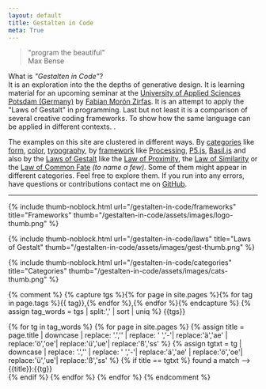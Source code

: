 ```yaml
---  
layout: default
title: Gestalten in Code
meta: True
---  
```


> "program the beautiful"  
> Max Bense  


<div class="hero">What is <em>"Gestalten in Code"</em>?<br>It is an exploration into the the depths of generative design. It is learning material for an upcoming seminar at the <a href="http://www.fh-potsdam.de/">University of Applied Sciences Potsdam (Germany)</a> by <a href="http://fabianmoronzirfas.me/">Fabian Morón Zirfas</a>. It is an attempt to apply the "Laws of Gestalt" in programming. Last but not least it is a comparison of several creative coding frameworks. To show how the same language can be applied in different contexts. .</div>  

The examples on this site are clustered in different ways. By [categories](/gestalten-in-code/categories/) like [form](/gestalten-in-code/form/), [color](/gestalten-in-code/color/), [typography](/gestalten-in-code/typography/), by [framework](/frameworks) like [Processing](/gestalten-in-code/processing/), [P5.js](/gestalten-in-code/p5js/), [Basil.js](/gestalten-in-code/basiljs) and also by the [Laws of Gestalt](/gestalten-in-code/laws/) like the [Law of Proximity](/gestalten-in-code/law-of/proximity), the [Law of Similarity](/gestalten-in-code/law-of/similarity) or the [Law of Common Fate](/gestalten-in-code/law-of/common-fate) _(to name a few)_. Some of them might appear in different categories. Feel free to explore them. If you run into any errors, have questions or contributions contact me on [GitHub](https://github.com/fabianmoronzirfas/gestalten-in-code/issues).  

<hr>

<div class="index-overview">
{% include thumb-noblock.html url="/gestalten-in-code/frameworks" title="Frameworks" thumb="/gestalten-in-code/assets/images/logo-thumb.png" %}

{% include thumb-noblock.html url="/gestalten-in-code/laws" title="Laws of Gestalt" thumb="/gestalten-in-code/assets/images/gest-thumb.png" %}

{% include thumb-noblock.html url="/gestalten-in-code/categories" title="Categories" thumb="/gestalten-in-code/assets/images/cats-thumb.png" %}
</div>
<div class="clear-float"></div>

{% comment %}
{% capture tgs %}{% for page in site.pages %}{% for tag in page.tags %}{{ tag}},{% endfor %},{% endfor %}{% endcapture %}
{% assign tag_words = tgs | split:',' | sort | uniq %}
{{tgs}}

{% for tg in tag_words %}
{% for page in site.pages %}
{% assign title = page.title | downcase | replace: '.','' | replace: ' ','-'| replace:'ä','ae' | replace:'ö','oe'| replace:'ü','ue'| replace:'ß','ss' %}
{% assign tgtxt = tg | downcase | replace: '.','' | replace: ' ','-'| replace:'ä','ae' | replace:'ö','oe'| replace:'ü','ue'| replace:'ß','ss' %}
{% if title == tgtxt %}
found a match --> {{title}}:{{tg}} <br> 
{% endif %}
{% endfor %}
{% endfor %}
{% endcomment %}